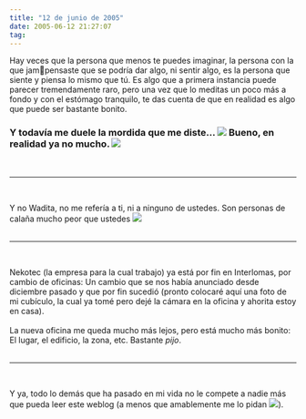 ```yaml
---
title: "12 de junio de 2005"
date: 2005-06-12 21:27:07
tag: 
---
```

<p>Hay veces que la persona que menos te puedes imaginar, la persona con
la que jam᳠pensaste que se podría dar algo, ni sentir algo, es la
persona que siente y piensa lo mismo que tú. Es algo que a primera
instancia puede parecer tremendamente raro, pero una vez que lo meditas
un poco más a fondo y con el estómago tranquilo, te das cuenta de que
en realidad es algo que puede ser bastante bonito.<br/></p>
<h3>Y todavía me duele la mordida que me diste&#8230; <img border="0" src="mambots/editors/tinymce_exp/jscripts/tiny_mce/plugins/emotions/images/smiley-embarassed.gif"/> Bueno, en realidad ya no mucho. <img border="0" src="mambots/editors/tinymce_exp/jscripts/tiny_mce/plugins/emotions/images/smiley-tongue-out.gif"/><br/>
</h3>
<br/><hr width="100%" size="2">
<br/><p>
Y no Wadita, no me refería a ti, ni a ninguno de ustedes. Son personas de calaña mucho peor que ustedes <img border="0" src="mambots/editors/tinymce_exp/jscripts/tiny_mce/plugins/emotions/images/smiley-laughing.gif"/><br/><br/></p>
<hr width="100%" size="2">
<br/><p>
Nekotec (la empresa para la cual trabajo) ya está por fin en
Interlomas, por cambio de oficinas: Un cambio que se nos había
anunciado desde diciembre pasado y que por fin sucedió (pronto colocaré
aquí una foto de mi cubículo, la cual ya tomé pero dejé la cámara en la
oficina y ahorita estoy en casa).<br/><br/>
La nueva oficina me queda mucho más lejos, pero está mucho más bonito: El lugar, el edificio, la zona, etc. Bastante <em>pijo</em>.<br/><br/></p>
<hr width="100%" size="2">
<br/><p>
Y ya, todo lo demás que ha pasado en mi vida no le compete a nadie más
que pueda leer este weblog (a menos que amablemente me lo pidan <img border="0" src="mambots/editors/tinymce_exp/jscripts/tiny_mce/plugins/emotions/images/smiley-wink.gif"/>).<br/><br/><br/><br/></p>
